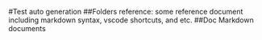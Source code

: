 #Test auto generation
##Folders
reference: some reference document including markdown syntax, vscode shortcuts, and etc.
##Doc
Markdown documents
